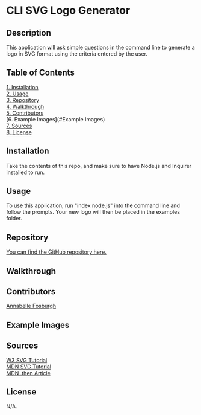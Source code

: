 # CLI SVG Logo Generator

## Description
This application will ask simple questions in the command line to generate a logo in SVG format using the criteria entered by the user.

## Table of Contents
[1. Installation](#Installation)   
[2. Usage](#Usage)   
[3. Repository](#Repository)   
[4. Walkthrough](#Walkthrough)    
[5. Contributors](#Contributors)   
[6. Example Images](#Example Images)   
[7. Sources](#Sources)   
[8. License](#License)   

## Installation
Take the contents of this repo, and make sure to have Node.js and Inquirer installed to run.

## Usage
To use this application, run "index node.js" into the command line and follow the prompts. Your new logo will then be placed in the examples folder. 

## Repository
[You can find the GitHub repository here.](https://github.com/annabellefosburgh/spiky-kittens)

## Walkthrough


## Contributors
[Annabelle Fosburgh](https://github.com/annabellefosburgh)

## Example Images


## Sources
[W3 SVG Tutorial](https://www.w3schools.com/graphics/svg_intro.asp)   
[MDN SVG Tutorial](https://developer.mozilla.org/en-US/docs/Web/SVG/Tutorial)     
[MDN .then Article](https://developer.mozilla.org/en-US/docs/Web/JavaScript/Reference/Global_Objects/Promise/then)   

## License
N/A.
